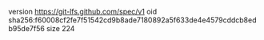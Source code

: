 version https://git-lfs.github.com/spec/v1
oid sha256:f60008cf2fe7f51542cd9b8ade7180892a5f633de4e4579cddcb8edb95de7f56
size 224
